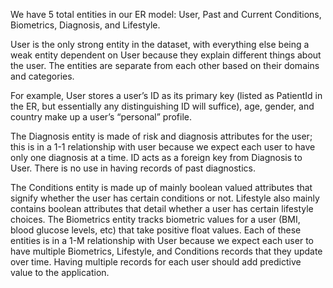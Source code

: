 We have 5 total entities in our ER model: User, Past and Current Conditions, Biometrics, Diagnosis, and Lifestyle. 

User is the only strong entity in the dataset, with everything else being a weak entity dependent on User because they explain different things about the user. The entities are separate from each other based on their domains and categories. 

For example, User stores a user’s ID as its primary key (listed as PatientId in the ER, but essentially any distinguishing ID will suffice), age, gender, and country make up a user’s “personal” profile. 

The Diagnosis entity is made of risk and diagnosis attributes for the user; this is in a 1-1 relationship with user because we expect each user to have only one diagnosis at a time. ID acts as a foreign key from Diagnosis to User. There is no use in having records of past diagnostics. 

The Conditions entity is made up of mainly boolean valued attributes that signify whether the user has certain conditions or not. Lifestyle also mainly contains boolean attributes that detail whether a user has certain lifestyle choices. The Biometrics entity tracks biometric values for a user (BMI, blood glucose levels, etc) that take positive float values. Each of these entities is in a 1-M relationship with User because we expect each user to have multiple Biometrics, Lifestyle, and Conditions records that they update over time. Having multiple records for each user should add predictive value to the application.



